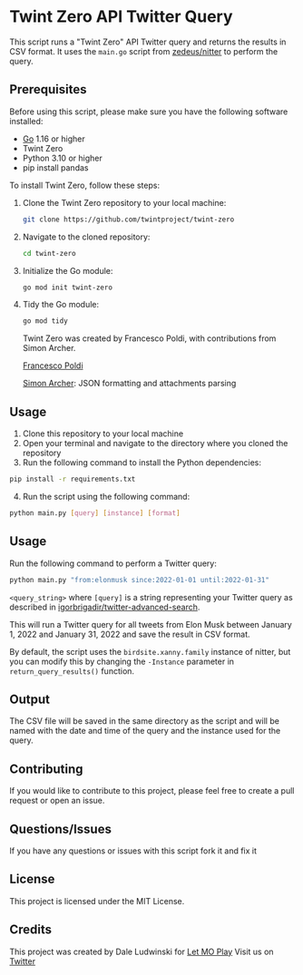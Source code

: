 # Twint Zero API Twitter Query

This script runs a "Twint Zero" API Twitter query and returns the results in CSV format. It uses the `main.go` script from [zedeus/nitter](https://github.com/zedeus/nitter) to perform the query.


## Prerequisites

Before using this script, please make sure you have the following software installed:
- [Go](https://golang.org/doc/install) 1.16 or higher
- Twint Zero
- Python 3.10 or higher
- pip install pandas


To install Twint Zero, follow these steps:

1. Clone the Twint Zero repository to your local machine:

   ```bash
   git clone https://github.com/twintproject/twint-zero
   ```

2. Navigate to the cloned repository:

   ```bash
   cd twint-zero
   ```

3. Initialize the Go module:

   ```bash
   go mod init twint-zero
   ```

4. Tidy the Go module:

   ```bash
   go mod tidy
   ```

   Twint Zero was created by Francesco Poldi, with contributions from Simon Archer.

   [Francesco Poldi](https://twitter.com/noneprivacy)

   [Simon Archer](https://mastodon.social/@archy_bold): JSON formatting and attachments parsing


## Usage

1. Clone this repository to your local machine
2. Open your terminal and navigate to the directory where you cloned the repository
3. Run the following command to install the Python dependencies:

```bash
pip install -r requirements.txt
```

4. Run the script using the following command:

```bash
python main.py [query] [instance] [format]
```


## Usage

Run the following command to perform a Twitter query:

```bash
python main.py "from:elonmusk since:2022-01-01 until:2022-01-31"
```

`<query_string>` where `[query]` is a string representing your Twitter query as described in [igorbrigadir/twitter-advanced-search](https://github.com/igorbrigadir/twitter-advanced-search).

This will run a Twitter query for all tweets from Elon Musk between January 1, 2022 and January 31, 2022 and save the result in CSV format.

By default, the script uses the `birdsite.xanny.family` instance of nitter, but you can modify this by changing the `-Instance` parameter in `return_query_results()` function.


## Output

The CSV file will be saved in the same directory as the script and will be named with the date and time of the query and the instance used for the query.


## Contributing

If you would like to contribute to this project, please feel free to create a pull request or open an issue.

## Questions/Issues

If you have any questions or issues with this script fork it and fix it

## License

This project is licensed under the MIT License.

## Credits

This project was created by Dale Ludwinski for [Let MO Play](https://letmoplay.com) 
Visit us on [Twitter](https://twitter.com/LetMOPlay)
